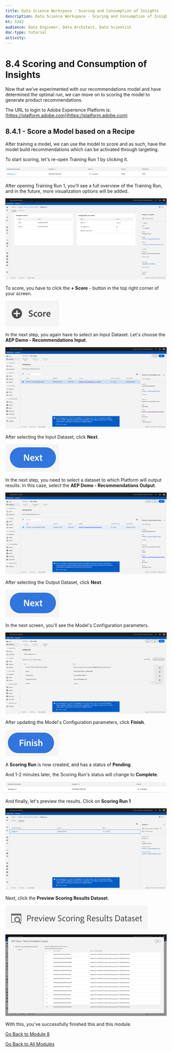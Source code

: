 ```yaml
---
title: Data Science Workspace - Scoring and Consumption of Insights
description: Data Science Workspace - Scoring and Consumption of Insights
kt: 5342
audience: Data Engineer, Data Architect, Data Scientist
doc-type: tutorial
activity: 
---
```


# 8.4 Scoring and Consumption of Insights

Now that we’ve experimented with our recommendations model and have determined the optimal run, we can move on to scoring the model to generate product recommendations.

The URL to login to Adobe Experience Platform is: [https://platform.adobe.com](https://platform.adobe.com)

## 8.4.1 - Score a Model based on a Recipe

After training a model, we can use the model to score and as such, have the model build recommendations which can be activated through targeting.

To start scoring, let's re-open Training Run 1 by clicking it.

![DSW](./images/trainingrunsuccess.png)

After opening Training Run 1, you'll see a full overview of the Training Run, and in the future, more visualization options will be added.

![DSW](./images/trr1.png)

To score, you have to click the **+ Score** - button in the top right corner of your screen.

![DSW](./images/score.png)

In the next step, you again have to select an Input Dataset. Let's choose the **AEP Demo - Recommendations Input**.

![DSW](./images/scoreinput.png)

After selecting the Input Dataset, click **Next**.

![DSW](./images/next.png)

In the next step, you need to select a dataset to which Platform will output results. In this case, select the **AEP Demo - Recommendations Output**.

![DSW](./images/scoreoutput.png)

After selecting the Output Dataset, click **Next**.

![DSW](./images/next.png)

In the next screen, you'll see the Model's Configuration parameters.

![DSW](./images/scoreconfig.png)

After updating the Model's Configuration parameters, click **Finish**.

![DSW](./images/finish.png)

A **Scoring Run** is now created, and has a status of **Pending**.

And 1-2 minutes later, the Scoring Run's status will change to **Complete**.

![DSW](./images/scoringrunsuccess.png)

And finally, let's preview the results. Click on **Scoring Run 1**

![DSW](./images/scoringrunsuccessdtl.png)

Next, click the **Preview Scoring Results Dataset**.

![DSW](./images/preview.png)

![DSW](./images/previewresults.png)

With this, you've successfully finished this and this module.

[Go Back to Module 8](./data-science-workspace-popularity-based-recommendations.md)

[Go Back to All Modules](../../README.md)
